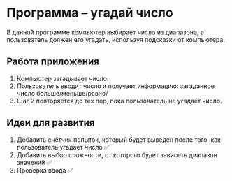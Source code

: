 # Программа &ndash; угадай число

В данной программе компьютер выбирает число из диапазона,
а пользователь должен его угадать, используя подсказки
от компьютера.

## Работа приложения

1. Компьютер загадывает число.
2. Пользователь вводит число и получает информацию: загаданное число больше/меньше/равно/
3. Шаг 2 повторяется до тех пор, пока пользователь не угадает число.

## Идеи для развития
1. Добавить счётчик попыток, который будет выведен после того, как пользователь угадает число ✅
2. Добавить выбор сложности, от которого будет зависеть диапазон значений ✅
3. Проверка ввода ✅